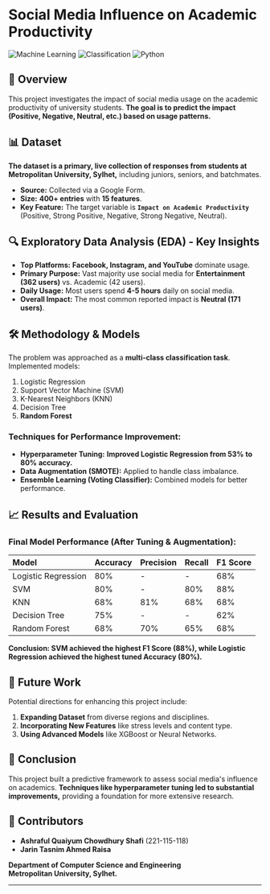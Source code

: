 # Social Media Influence on Academic Productivity

![Machine Learning](https://img.shields.io/badge/Machine-Learning-blue) ![Classification](https://img.shields.io/badge/Task-Classification-green) ![Python](https://img.shields.io/badge/Language-Python-yellow)

## 📖 Overview

This project investigates the impact of social media usage on the academic productivity of university students. **The goal is to predict the impact (Positive, Negative, Neutral, etc.) based on usage patterns.**

## 📊 Dataset

**The dataset is a primary, live collection of responses from students at Metropolitan University, Sylhet,** including juniors, seniors, and batchmates.

-   **Source:** Collected via a Google Form.
-   **Size:** **400+ entries** with **15 features**.
-   **Key Feature:** The target variable is **`Impact on Academic Productivity`** (Positive, Strong Positive, Negative, Strong Negative, Neutral).

## 🔍 Exploratory Data Analysis (EDA) - Key Insights

-   **Top Platforms:** **Facebook, Instagram, and YouTube** dominate usage.
-   **Primary Purpose:** Vast majority use social media for **Entertainment (362 users)** vs. Academic (42 users).
-   **Daily Usage:** Most users spend **4-5 hours** daily on social media.
-   **Overall Impact:** The most common reported impact is **Neutral (171 users)**.

## 🛠️ Methodology & Models

The problem was approached as a **multi-class classification task**. Implemented models:

1.  Logistic Regression
2.  Support Vector Machine (SVM)
3.  K-Nearest Neighbors (KNN)
4.  Decision Tree
5.  **Random Forest**

### Techniques for Performance Improvement:
-   **Hyperparameter Tuning:** **Improved Logistic Regression from 53% to 80% accuracy.**
-   **Data Augmentation (SMOTE):** Applied to handle class imbalance.
-   **Ensemble Learning (Voting Classifier):** Combined models for better performance.

## 📈 Results and Evaluation

### Final Model Performance (After Tuning & Augmentation):

| Model               | Accuracy | Precision | Recall | F1 Score |
| :------------------ | :------- | :-------- | :----- | :------- |
| Logistic Regression | 80%      | -         | -      | 68%      |
| SVM                 | 80%      | -         | 80%    | 88%      |
| KNN                 | 68%      | 81%       | 68%    | 68%      |
| Decision Tree       | 75%      | -         | -      | 62%      |
| Random Forest       | 68%      | 70%       | 65%    | 68%      |

**Conclusion: SVM achieved the highest F1 Score (88%), while Logistic Regression achieved the highest tuned Accuracy (80%).**

## 🚀 Future Work

Potential directions for enhancing this project include:
1.  **Expanding Dataset** from diverse regions and disciplines.
2.  **Incorporating New Features** like stress levels and content type.
3.  **Using Advanced Models** like XGBoost or Neural Networks.

## 📝 Conclusion

This project built a predictive framework to assess social media's influence on academics. **Techniques like hyperparameter tuning led to substantial improvements,** providing a foundation for more extensive research.

## 👥 Contributors

-   **Ashraful Quaiyum Chowdhury Shafi** (221-115-118)
-   **Jarin Tasnim Ahmed Raisa**

**Department of Computer Science and Engineering**  
**Metropolitan University, Sylhet.**

---


